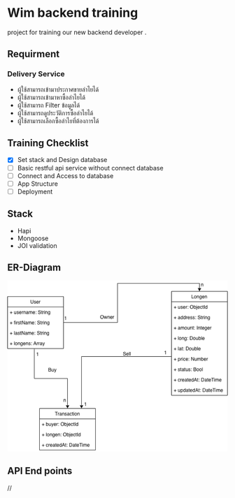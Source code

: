 # Wim backend training
project for training our new backend developer .

## Requirment 
### Delivery Service
 - ผู้ใช้สามารถเข้ามาประกาศขายลำไยได้
 - ผู้ใช้สามารถเข้ามาหาซื้อลำไยได้
 - ผู้ใช้สามารถ Filter ข้อมูลได้
 - ผู้ใช้สามารถดูประวัติการซื้อลำไยได้
 - ผู้ใช้สามารถเลือกซื้อลำไยที่ต้องการได้

## Training Checklist 
 - [x] Set stack and Design database
 - [ ] Basic restful api service without connect database
 - [ ] Connect and Access to database
 - [ ] App Structure
 - [ ] Deployment
 
## Stack
 - Hapi
 - Mongoose
 - JOI validation
 
## ER-Diagram
![Alt text](ER/Longen-ER.png?raw=true "ER diagram")


## API End points
//
